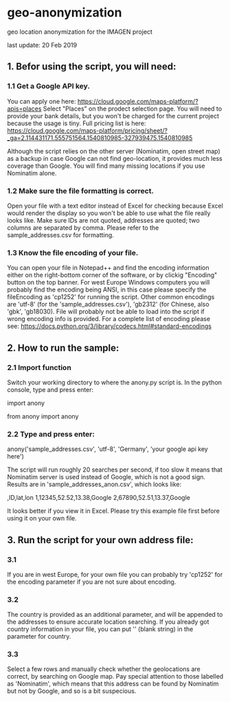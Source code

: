 # geo-anonymization
geo location anonymization for the IMAGEN project

last update: 20 Feb 2019


## 1. Befor using the script, you will need:

### 1.1 Get a Google API key. 
    
   You can apply one here: https://cloud.google.com/maps-platform/?apis=places
   Select "Places" on the prodect selection page. You will need to provide your bank details, but you won't be charged for the current project because the usage is tiny. Full pricing list is here: https://cloud.google.com/maps-platform/pricing/sheet/?_ga=2.114431171.555751564.1540810985-327939475.1540810985
    
   Although the script relies on the other server (Nominatim, open street map) as a backup in case Google can not find geo-location, it provides much less coverage than Google. You will find many missing locations if you use Nominatim alone. 
  
### 1.2 Make sure the file formatting is correct. 
    
   Open your file with a text editor instead of Excel for checking because Excel would render the display so you won't be able to use what the file really looks like.
   Make sure IDs are not quoted, addresses are quoted; two columns are separated by comma. Please refer to the sample_addresses.csv for formatting.
    
### 1.3 Know the file encoding of your file. 
   
   You can open your file in Notepad++ and find the encoding information either on the right-bottom corner of the software, or by clickig "Encoding" button on the top banner.
   For west Europe Windows computers you will probably find the encoding being ANSI, in this case please specify the fileEncoding as 'cp1252' for running the script.
   Other common encodings are 'utf-8' (for the 'sample_addresses.csv'), 'gb2312' (for Chinese, also 'gbk', 'gb18030). File will probably not be able to load into the script if wrong encoding info is provided.
   For a complete list of encoding please see:
    https://docs.python.org/3/library/codecs.html#standard-encodings
    


## 2. How to run the sample:

### 2.1 Import function
  Switch your working directory to where the anony.py script is. In the python console, type and press enter:
  
  import anony
  
  from anony import anony

### 2.2 Type and press enter:
  anony('sample_addresses.csv', 'utf-8', 'Germany', 'your google api key here')
  
  The script will run roughly 20 searches per second, if too slow it means that Nominatim server is used instead of Google, which is not a good sign. Results are in 'sample_addresses_anon.csv', which looks like:
  
  ,ID,lat,lon
1,12345,52.52,13.38,Google
2,67890,52.51,13.37,Google

  It looks better if you view it in Excel. Please try this example file first before using it on your own file. 
  
## 3. Run the script for your own address file:

### 3.1 
If you are in west Europe, for your own file you can probably try 'cp1252' for the encoding parameter if you are not sure about encoding.
  
### 3.2
The country is provided as an additional parameter, and will be appended to the addresses to ensure accurate location searching. If you already got country information in your file, you can put '' (blank string) in the parameter for country.

### 3.3 
Select a few rows and manually check whether the geolocations are correct, by searching on Google map. Pay special attention to those labelled as 'Nominatim', which means that this address can be found by Nominatim but not by Google, and so is a bit suspecious.

  
  
  
  
